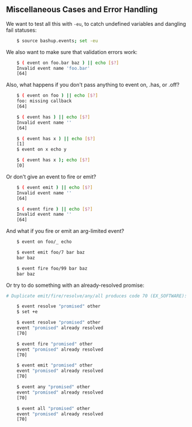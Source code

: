 ## Miscellaneous Cases and Error Handling

We want to test all this with `-eu`, to catch undefined variables and dangling fail statuses:

````sh
    $ source bashup.events; set -eu
````

We also want to make sure that validation errors work:

````sh
    $ ( event on foo.bar baz ) || echo [$?]
    Invalid event name 'foo.bar'
    [64]
````

Also, what happens if you don't pass anything to event on, .has, or .off?

````sh
    $ ( event on foo ) || echo [$?]
    foo: missing callback
    [64]

    $ ( event has ) || echo [$?]
    Invalid event name ''
    [64]

    $ ( event has x ) || echo [$?]
    [1]
    $ event on x echo y

    $ ( event has x ); echo [$?]
    [0]
````

Or don't give an event to fire or emit?

````sh
    $ ( event emit ) || echo [$?]
    Invalid event name ''
    [64]

    $ ( event fire ) || echo [$?]
    Invalid event name ''
    [64]
````

And what if you fire or emit an arg-limited event?

````sh
    $ event on foo/_ echo

    $ event emit foo/7 bar baz
    bar baz

    $ event fire foo/99 bar baz
    bar baz
````
Or try to do something with an already-resolved promise:

````sh
# Duplicate emit/fire/resolve/any/all produces code 70 (EX_SOFTWARE):

    $ event resolve "promised" other
    $ set +e

    $ event resolve "promised" other
    event "promised" already resolved
    [70]

    $ event fire "promised" other
    event "promised" already resolved
    [70]

    $ event emit "promised" other
    event "promised" already resolved
    [70]

    $ event any "promised" other
    event "promised" already resolved
    [70]

    $ event all "promised" other
    event "promised" already resolved
    [70]
````